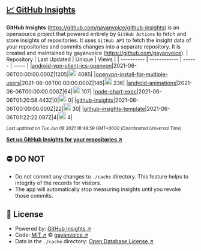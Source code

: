 ## [:chart_with_upwards_trend: GitHub Insights](https://github.com/gayanvoice/github-insights)
**GitHub Insights** (https://github.com/gayanvoice/github-insights) is an opensource project that powered entirely by  `GitHub Actions` to fetch and store insights of repositories.
It uses `GitHub API` to fetch the insight data of your repositories and commits changes into a separate repository. It is created and maintained by gayanvoice (https://github.com/gayanvoice).
| Repository | Last Updated | Unique | Views |
 | ---------- | ------------ | ------ | ----- |
|[android-vpn-client-ics-openvpn](https://github.com/gayanvoice/insights/tree/master/readme/207237845/week.md)|2021-06-06T00:00:00.000Z|1205|<img alt="Response time graph" src="https://github.com/gayanvoice/insights/raw/master/graph/207237845/small/week.png" height="20"> 4085|
|[openvpn-install-for-multiple-users](https://github.com/gayanvoice/insights/tree/master/readme/208378302/week.md)|2021-06-06T00:00:00.000Z|146|<img alt="Response time graph" src="https://github.com/gayanvoice/insights/raw/master/graph/208378302/small/week.png" height="20"> 236|
|[android-animations](https://github.com/gayanvoice/insights/tree/master/readme/209241190/week.md)|2021-06-06T00:00:00.000Z|64|<img alt="Response time graph" src="https://github.com/gayanvoice/insights/raw/master/graph/209241190/small/week.png" height="20"> 107|
|[node-chart-exec](https://github.com/gayanvoice/insights/tree/master/readme/370678191/week.md)|2021-06-06T01:20:58.443Z|0|<img alt="Response time graph" src="https://github.com/gayanvoice/insights/raw/master/graph/370678191/small/week.png" height="20"> 0|
|[github-insights](https://github.com/gayanvoice/insights/tree/master/readme/372371373/week.md)|2021-06-06T00:00:00.000Z|22|<img alt="Response time graph" src="https://github.com/gayanvoice/insights/raw/master/graph/372371373/small/week.png" height="20"> 30|
|[github-insights-template](https://github.com/gayanvoice/insights/tree/master/readme/372372861/week.md)|2021-06-06T01:22:22.097Z|4|<img alt="Response time graph" src="https://github.com/gayanvoice/insights/raw/master/graph/372372861/small/week.png" height="20"> 4|

<small><i>Last updated on Tue Jun 08 2021 18:48:59 GMT+0000 (Coordinated Universal Time)</i></small>

[**Set up GitHub Insights for your repositories ↗️**](https://github.com/gayanvoice/github-insights)
## ⛔ DO NOT
- Do not commit any changes to `./cache` directory. This feature helps to integrity of the records for visitors.
- The app will automatically stop measuring insights until you revoke those commits.
## 📄 License
- Powered by: [GitHub Insights ↗️](https://github.com/gayanvoice/github-insights)
- Code: [MIT ↗️](./LICENSE) © [gayanvoice ↗️](https://github.com/gayanvoice)
- Data in the `./cache` directory: [Open Database License ↗️](https://opendatacommons.org/licenses/odbl/1-0/)